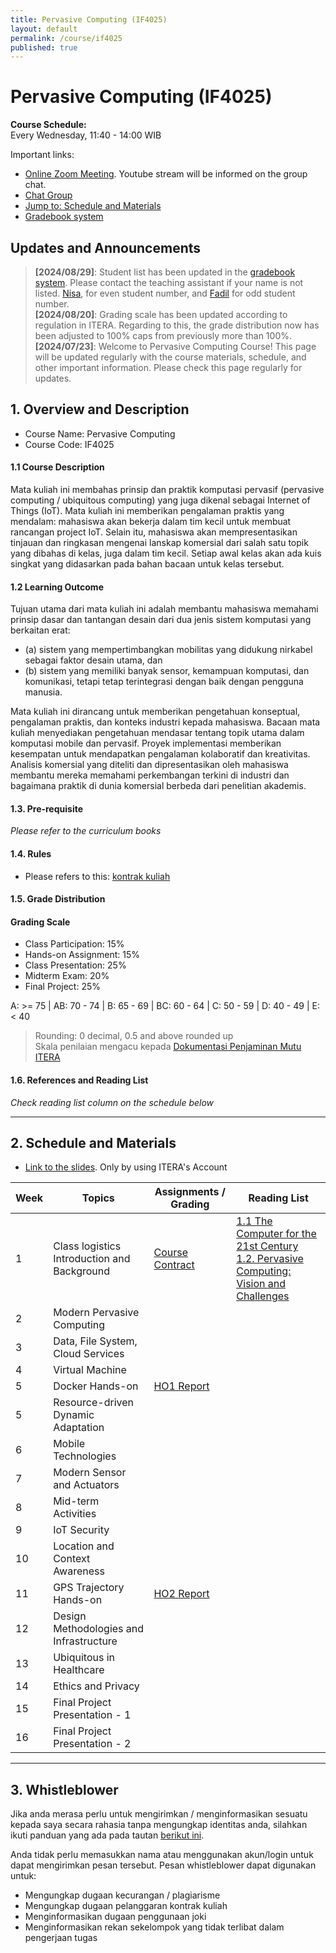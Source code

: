 ```yaml
---
title: Pervasive Computing (IF4025)
layout: default
permalink: /course/if4025
published: true
---
```


# Pervasive Computing (IF4025)

**Course Schedule:**<br>
Every Wednesday, 11:40 - 14:00 WIB

Important links:
- [Online Zoom Meeting](https://csueb.zoom.us/j/81876160253). Youtube stream will be informed on the group chat.
- [Chat Group](https://chat.whatsapp.com/H0iIvh650gn4EmvE1689So)
- [Jump to: Schedule and Materials](#2-schedule-and-materials)
- [Gradebook system](https://gradebook.mctm.web.id)

## Updates and Announcements
> **[2024/08/29]**: Student list has been updated in the [gradebook system](https://gradebook.mctm.web.id). Please contact the teaching assistant if your name is not listed. [Nisa](https://wa.me/6282182578148), for even student number, and [Fadil](https://wa.me/6281272935644) for odd student number. <br>
> **[2024/08/20]**: Grading scale has been updated according to regulation in ITERA. Regarding to this, the grade distribution now has been adjusted to 100% caps from previously more than 100%. <br>
> **[2024/07/23]**: Welcome to Pervasive Computing Course! This page will be updated regularly with the course materials, schedule, and other important information. Please check this page regularly for updates.

## 1. Overview and Description
* Course Name: Pervasive Computing
* Course Code: IF4025

#### 1.1 Course Description
Mata kuliah ini membahas prinsip dan praktik komputasi pervasif (pervasive computing / ubiquitous computing) yang juga dikenal sebagai Internet of Things (IoT). Mata kuliah ini memberikan pengalaman praktis yang mendalam: mahasiswa akan bekerja dalam tim kecil untuk membuat rancangan project IoT. Selain itu, mahasiswa akan mempresentasikan tinjauan dan ringkasan mengenai lanskap komersial dari salah satu topik yang dibahas di kelas, juga dalam tim kecil. Setiap awal kelas akan ada kuis singkat yang didasarkan pada bahan bacaan untuk kelas tersebut.

#### 1.2 Learning Outcome
Tujuan utama dari mata kuliah ini adalah membantu mahasiswa memahami prinsip dasar dan tantangan desain dari dua jenis sistem komputasi yang berkaitan erat:
- (a) sistem yang mempertimbangkan mobilitas yang didukung nirkabel sebagai faktor desain utama, dan
- (b) sistem yang memiliki banyak sensor, kemampuan komputasi, dan komunikasi, tetapi tetap terintegrasi dengan baik dengan pengguna manusia.

Mata kuliah ini dirancang untuk memberikan pengetahuan konseptual, pengalaman praktis, dan konteks industri kepada mahasiswa. Bacaan mata kuliah menyediakan pengetahuan mendasar tentang topik utama dalam komputasi mobile dan pervasif. Proyek implementasi memberikan kesempatan untuk mendapatkan pengalaman kolaboratif dan kreativitas. Analisis komersial yang diteliti dan dipresentasikan oleh mahasiswa membantu mereka memahami perkembangan terkini di industri dan bagaimana praktik di dunia komersial berbeda dari penelitian akademis.

#### 1.3. Pre-requisite

_Please refer to the curriculum books_

#### 1.4. Rules
- Please refers to this: [kontrak kuliah](/course/rules)

#### 1.5. Grade Distribution

#### Grading Scale
- Class Participation: 15%
- Hands-on Assignment: 15%
- Class Presentation: 25%
- Midterm Exam: 20%
- Final Project: 25%

A: >= 75 | AB: 70 - 74 | B: 65 - 69 | BC: 60 - 64 | C: 50 - 59 | D: 40 - 49 | E: < 40
> Rounding: 0 decimal, 0.5 and above rounded up<br>
> Skala penilaian mengacu kepada [Dokumentasi Penjaminan Mutu ITERA](https://drive.google.com/file/d/10VZkyxliXRRgUDNiM0GQVzJ6BB3MYmiJ/view?usp=sharing)




#### 1.6. References and Reading List
_Check reading list column on the schedule below_

---

## 2. Schedule and Materials

- [Link to the slides](https://drive.google.com/drive/folders/1NbcEvO_Te-Q4drTUfCj1msbVsr70aLNA?usp=sharing). Only by using ITERA's Account

| Week | Topics                                         | Assignments / Grading                                  | Reading List                                                                                                                                                                                                                    |
| ---- | ---------------------------------------------- | ------------------------------------------------------ | ------------------------------------------------------------------------------------------------------------------------------------------------------------------------------------------------------------------------------- |
| 1    | Class logistics<br>Introduction and Background | [Course Contract](https://forms.gle/jp8V1gMahB5RbDuX7) | [1.1 The Computer for the 21st Century](https://drive.google.com/file/d/19B5MSQkXoTJAIWXYX8FcL-QhMWOvTjXc/view?usp=sharing)<br>[1.2. Pervasive Computing: Vision and Challenges](https://www.cs.cmu.edu/~aura/docdir/pcs01.pdf) |
| 2    | Modern Pervasive Computing                     |                                                        |                                                                                                                                                                                                                                 |
| 3    | Data, File System, Cloud Services              |                                                        |                                                                                                                                                                                                                                 |
| 4    | Virtual Machine                                |                                                        |                                                                                                                                                                                                                                 |
| 5    | Docker Hands-on                                | [HO1 Report]()                                         |                                                                                                                                                                                                                                 |
| 5    | Resource-driven Dynamic Adaptation             |                                                        |                                                                                                                                                                                                                                 |
| 6    | Mobile Technologies                            |                                                        |                                                                                                                                                                                                                                 |
| 7    | Modern Sensor and Actuators                    |                                                        |                                                                                                                                                                                                                                 |
| 8    | Mid-term Activities                            |                                                        |                                                                                                                                                                                                                                 |
| 9    | IoT Security                                   |                                                        |                                                                                                                                                                                                                                 |
| 10   | Location and Context Awareness                 |                                                        |                                                                                                                                                                                                                                 |
| 11   | GPS Trajectory Hands-on                        | [HO2 Report]()                                         |                                                                                                                                                                                                                                 |
| 12   | Design Methodologies and Infrastructure        |                                                        |                                                                                                                                                                                                                                 |
| 13   | Ubiquitous in Healthcare                       |                                                        |                                                                                                                                                                                                                                 |
| 14   | Ethics and Privacy                             |                                                        |                                                                                                                                                                                                                                 |
| 15   | Final Project Presentation - 1                 |                                                        |                                                                                                                                                                                                                                 |
| 16   | Final Project Presentation - 2                 |                                                        |                                                                                                                                                                                                                                 |


---
## 3. Whistleblower
Jika anda merasa perlu untuk mengirimkan / menginformasikan sesuatu kepada saya secara rahasia tanpa mengungkap identitas anda, silahkan ikuti panduan yang ada pada tautan [berikut ini](/contact/anon).

Anda tidak perlu memasukkan nama atau menggunakan akun/login untuk dapat mengirimkan pesan tersebut. Pesan whistleblower dapat digunakan untuk:
- Mengungkap dugaan kecurangan / plagiarisme
- Mengungkap dugaan pelanggaran kontrak kuliah
- Menginformasikan dugaan penggunaan joki
- Menginformasikan rekan sekelompok yang tidak terlibat dalam pengerjaan tugas